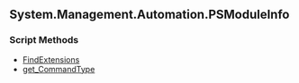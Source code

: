 ## System.Management.Automation.PSModuleInfo


### Script Methods


* [FindExtensions](FindExtensions.md)
* [get_CommandType](get_CommandType.md)
